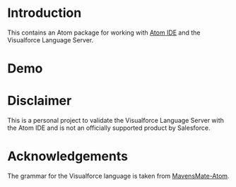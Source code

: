 Introduction
===

This contains an Atom package for working with [Atom IDE](https://ide.atom.io/) and the Visualforce Language Server.

Demo
===

Disclaimer
===

This is a personal project to validate the Visualforce Language Server with the Atom IDE and is not an officially supported product by Salesforce.

Acknowledgements
===

The grammar for the Visualforce language is taken from [MavensMate-Atom](https://github.com/joeferraro/MavensMate-Atom).
